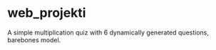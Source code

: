 # web_projekti
 A simple multiplication quiz with 6 dynamically generated questions, barebones model.
